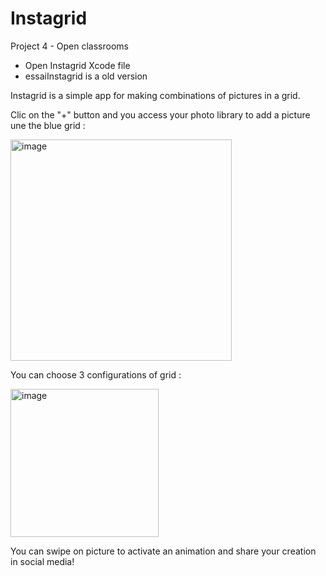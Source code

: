 # Instagrid
Project 4 - Open classrooms
- Open Instagrid Xcode file
- essaiInstagrid is a old version

Instagrid is a simple app for making combinations of pictures in a grid.

Clic on the "+" button and you access your photo library to add a picture une the blue grid :

<img width="354" alt="image" src="https://user-images.githubusercontent.com/79853433/144643285-14dd2de8-9214-436c-8957-c261c86d7256.png">

You can choose 3 configurations of grid :

<img width="237" alt="image" src="https://user-images.githubusercontent.com/79853433/144644061-ee3f56e6-4150-46f8-ac5e-ae991cd66294.png">

You can swipe on picture to activate an animation and share your creation in social media!

